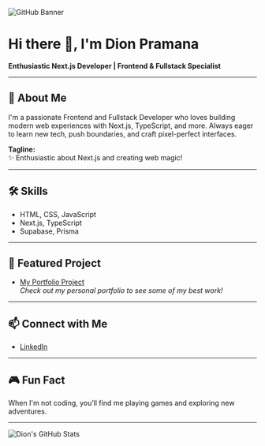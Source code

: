 ![GitHub Banner](https://github.com/dionpramana84.png)

# Hi there 👋, I'm Dion Pramana

**Enthusiastic Next.js Developer | Frontend & Fullstack Specialist**

---

## 🚀 About Me

I'm a passionate Frontend and Fullstack Developer who loves building modern web experiences with Next.js, TypeScript, and more. Always eager to learn new tech, push boundaries, and craft pixel-perfect interfaces.

**Tagline:**  
✨ Enthusiastic about Next.js and creating web magic!

---

## 🛠️ Skills

- HTML, CSS, JavaScript
- Next.js, TypeScript
- Supabase, Prisma

---

## 🌟 Featured Project

- [My Portfolio Project](https://github.com/dionpramana84/my-portofolio-project)  
  _Check out my personal portfolio to see some of my best work!_

---

## 📫 Connect with Me

- [LinkedIn](https://www.linkedin.com/in/dionpramana84/)

---

## 🎮 Fun Fact

When I'm not coding, you’ll find me playing games and exploring new adventures.

---

![Dion's GitHub Stats](https://github-readme-stats.vercel.app/api?username=dionpramana84&show_icons=true&theme=radical)

